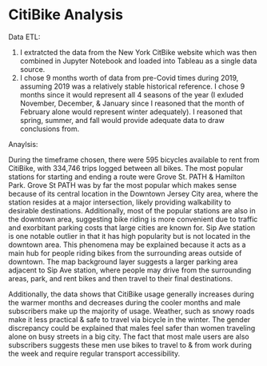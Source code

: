 # CitiBike Analysis

Data ETL:

1. I extratcted the data from the New York CitBike website which was then combined in Jupyter Notebook and loaded into Tableau as a single data source.
2. I chose 9 months worth of data from pre-Covid times during 2019, assuming 2019 was a relatively stable historical reference.  I chose 9 months since it would represent all 4 seasons of the year (I exluded November, December, & January since I reasoned that the month of February alone would represent winter adequately).  I reasoned that spring, summer, and fall would provide adequate data to draw conclusions from.

Anaylsis:

During the timeframe chosen, there were 595 bicycles available to rent from CitiBike, with 334,746 trips logged between all bikes.  The most popular stations for starting and ending a route were Grove St. PATH & Hamilton Park.  Grove St PATH was by far the most popular which makes sense because of its central location in the Downtown Jersey City area, where the station resides at a major intersection, likely providing walkability to desirable destinations.  Additionally, most of the popular stations are also in the downtown area, suggesting bike riding is more convenient due to traffic and exorbitant parking costs that large cities are known for.  Sip Ave station is one notable outlier in that it has high popularity but is not located in the downtown area.  This phenomena may be explained because it acts as a main hub for people riding bikes from the surrounding areas outside of downtown.  The map background layer suggests a larger parking area adjacent to Sip Ave station, where people may drive from the surrounding areas, park, and rent bikes and then travel to their final destinations.

Additionally, the data shows that CitiBike usage generally increases during the warmer months and decreases during the cooler months and male subscribers make up the majority of usage.  Weather, such as snowy roads make it less practical & safe to travel via bicycle in the winter. The gender discrepancy could be explained that males feel safer than women traveling alone on busy streets in a big city.  The fact that most male users are also subscribers suggests these men use bikes to travel to & from work during the week and require regular transport accessibility.  
